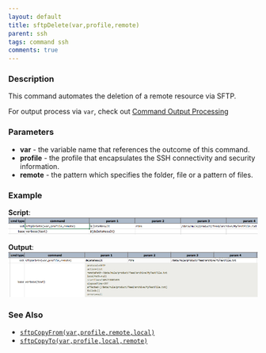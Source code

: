 ```yaml
---
layout: default
title: sftpDelete(var,profile,remote)
parent: ssh
tags: command ssh
comments: true
---
```



### Description
This command automates the deletion of a remote resource via SFTP.

For output process via `var`, check out [Command Output Processing](index#command-output-processing)


### Parameters
- **var** - the variable name that references the outcome of this command.
- **profile** - the profile that encapsulates the SSH connectivity and security information.
- **remote** - the pattern which specifies the folder, file or a pattern of files.


### Example
**Script**:<br/>
![](image/sftpDelete_01.png)

**Output**:<br/>
![](image/sftpDelete_02.png)


### See Also
- [`sftpCopyFrom(var,profile,remote,local)`](sftpCopyFrom(var,profile,remote,local))
- [`sftpCopyTo(var,profile,local,remote)`](sftpCopyTo(var,profile,local,remote))

